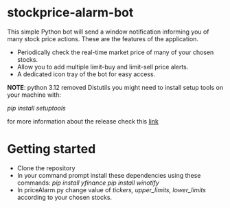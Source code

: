# stockprice-alarm-bot
This simple Python bot will send a window notification informing you of many stock price actions.
These are the features of the application.
+ Periodically check the real-time market price of many of your chosen stocks.
+ Allow you to add multiple limit-buy and limit-sell price alerts.
+ A dedicated icon tray of the bot for easy access.

**NOTE**: python 3.12 removed Distutils you might need to install setup tools on your machine with:

_pip install setuptools_ 

for more information about the release check this [link](https://docs.python.org/3/whatsnew/3.12.html#:~:text=This%20article%20explains%20the%20new,released%20on%20October%202%2C%202023.) 

# Getting started
+ Clone the repository
+ In your command prompt install these dependencies using these commands:
_pip install yfinance_
_pip install winotify_
+ In priceAlarm.py change value of *tickers, upper_limits, lower_limits* according to your chosen stocks.
